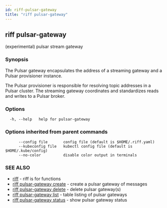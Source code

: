 ```yaml
---
id: riff-pulsar-gateway
title: "riff pulsar-gateway"
---
```

## riff pulsar-gateway

(experimental) pulsar stream gateway

### Synopsis

The Pulsar gateway encapsulates the address of a streaming gateway and a Pulsar
provisioner instance.

The Pulsar provisioner is responsible for resolving topic addresses in a Pulsar
cluster. The streaming gateway coordinates and standardizes reads and writes to
a Pulsar broker.

### Options

```
  -h, --help   help for pulsar-gateway
```

### Options inherited from parent commands

```
      --config file       config file (default is $HOME/.riff.yaml)
      --kubeconfig file   kubectl config file (default is $HOME/.kube/config)
      --no-color          disable color output in terminals
```

### SEE ALSO

* [riff](riff.md)	 - riff is for functions
* [riff pulsar-gateway create](riff_pulsar-gateway_create.md)	 - create a pulsar gateway of messages
* [riff pulsar-gateway delete](riff_pulsar-gateway_delete.md)	 - delete pulsar gateway(s)
* [riff pulsar-gateway list](riff_pulsar-gateway_list.md)	 - table listing of pulsar gateways
* [riff pulsar-gateway status](riff_pulsar-gateway_status.md)	 - show pulsar gateway status


